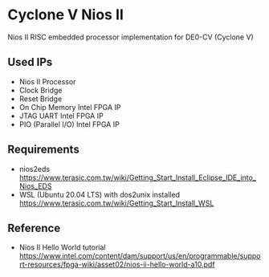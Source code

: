 # Cyclone V Nios II
Nios II RISC embedded processor implementation for DE0-CV (Cyclone V)
## Used IPs
- Nios II Processor
- Clock Bridge
- Reset Bridge
- On Chip Memory Intel FPGA IP
- JTAG UART Intel FPGA IP
- PIO (Parallel I/O) Intel FPGA IP
## Requirements
- nios2eds</br>
https://www.terasic.com.tw/wiki/Getting_Start_Install_Eclipse_IDE_into_Nios_EDS
- WSL (Ubuntu 20.04 LTS) with dos2unix installed</br>
https://www.terasic.com.tw/wiki/Getting_Start_Install_WSL
## Reference
- Nios II Hello World tutorial</br>
https://www.intel.com/content/dam/support/us/en/programmable/support-resources/fpga-wiki/asset02/nios-ii-hello-world-a10.pdf
